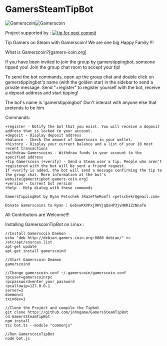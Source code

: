 GamersSteamTipBot
=================

![Gamerscoin](https://raw.githubusercontent.com/gamers-coin/gamers-coinv3/01d1ca6d63b565ea46dcee3b6552b030d57d1187/src/qt/res/icons/bitcoin.png)![Gamerscoin](http://i.imgur.com/Nfb8DQx.png)

Project supported by :
[![tip for next commit](http://game4commit.gamers-coin.org/projects/21.svg)](http://game4commit.gamers-coin.org/projects/21)

Tip Gamers on Steam with Gamerscoin! We are one big Happy Family !!!

What is Gamerscoin?[gamers-coin.org]

If you have been invited to join the group by gamerstippingbot, someone tipped you! 
Join the group chat room to accept your tip!

To send the bot commands, open up the group chat and double click on gamerstippingbot's name (with the golden star) in the sidebar to send a private message. Send "+register" to register yourself with the bot, receive a deposit address and start tipping!

The bot's name is 'gamerstippingbot' Don't interact with anyone else that pretends to be him

Commands:
```
+register - Notify the bot that you exist. You will receive a deposit address that is locked to your account.
+deposit - Display deposit address
+balance - Check the amount of Gamerscoin in your wallet.
+history - Display your current balance and a list of your 10 most recent transactions
+withdraw Gamerscoins - Withdraw funds in your account to the specified address
+tip Gamerscoin (+verify) - Send a Steam user a tip. People who aren't registered with the bot will be sent a friend request. 
If +verify is added, the bot will send a message confirming the tip to the group chat. More information at the bot's website[gamerstipbot.gamers-coin.org]
+version - Current bot version
+help - Help dialog with these commands
```    
    
    GamersTippingBot by Ryan Petschek (RazeTheRoof) <petschekr@gmail.com>
    
    Donate Gamerscoins to Ryan : GebvwKXVPxj9KVjqQsHP3jvHKR1ZzNnaTe

	
All Contributors are Welcome!!!

Installing GamerscoinTipBot on Linux :

```
//Install Gamerscoin Daemon
echo "deb http://debian.gamers-coin.org:8080 debian/" >> /etc/apt/sources.list
apt-get update
apt-get install gamerscoind

//Start Gamerscoin Deamon
gamerscoind

//Change gamerscoin.conf ~/.gamerscoin/gamerscoin.conf
rpcuser=gamerscoinrpc
rpcpassword=enter_your_password
rpcallowip=127.0.0.1
server=1
daemon=1
txindex=1

//Clone the Project and compile the Tipbot
git clone https://github.com/johngame/GamersSteamTipBot
cd GamersSteamTipBot
npm install
tsc bot.ts --module "commonjs"

//Run GamerscoinTipBot
node bot.js
```
	